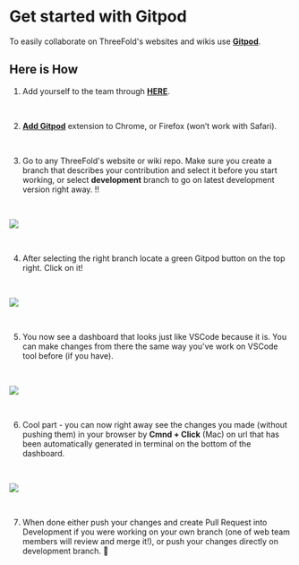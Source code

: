 # Get started with Gitpod

To easily collaborate on ThreeFold's websites and wikis use **[Gitpod](https://www.gitpod.io)**.

## Here is How

1. Add yourself to the team through **[HERE](https://gitpod.io/plans?teamid=e38e1c1a-4204-4549-bd78-22c97acfc277)**.

<br/>

2. [**Add Gitpod**](https://www.gitpod.io/docs/browser-extension/) extension to Chrome, or Firefox (won’t work with Safari).

<br/>

3. Go to any ThreeFold's website or wiki repo. Make sure you create a branch that describes your contribution and select it before you start working, or select **development** branch to go on latest development version right away.
!!

<br/>

![](img/gitpod_1.jpg)

<br/>

4. After selecting the right branch locate a green Gitpod button on the top right. Click on it!

<br/>

![](img/gitpod_2.jpg)

<br/>

5. You now see a dashboard that looks just like VSCode because it is. You can make changes from there the same way you've work on VSCode tool before (if you have).

<br/>

![](img/gitpod_3.jpg)

<br/>

6. Cool part - you can now right away see the changes you made (without pushing them) in your browser by **Cmnd + Click** (Mac) on url that has been automatically generated in terminal on the bottom of the dashboard.

<br/>

![](img/gitpod_4.jpg)

<br/>

7. When done either push your changes and create Pull Request into Development if you were working on your own branch (one of web team members will review and merge it!), or push your changes directly on development branch. 🙂
